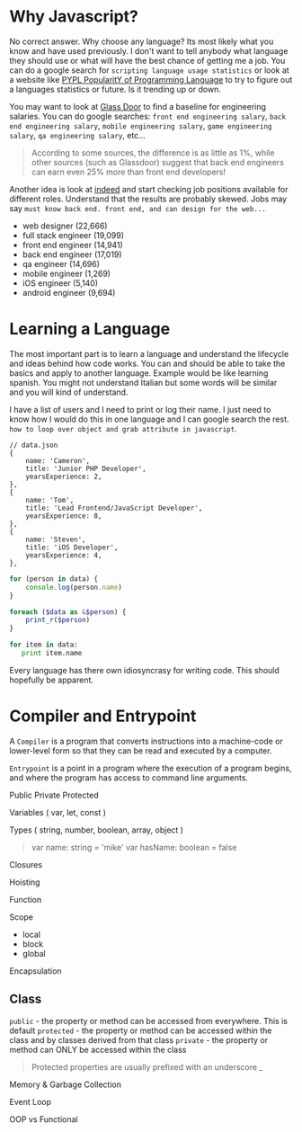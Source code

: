 # Why Javascript?

No correct answer. Why choose any language? Its most likely what you know and have used previously. I don't want to tell anybody what language they should use or what will have the best chance of getting me a job. You can do a google search for `scripting language usage statistics` or look at a website like [PYPL PopularitY of Programming Language](https://pypl.github.io/PYPL.html) to try to figure out a languages statistics or future. Is it trending up or down.

You may want to look at [Glass Door](https://www.glassdoor.com/Salaries/web-engineer-salary-SRCH_KO0,12.htm) to find a baseline for engineering salaries. You can do google searches: `front end engineering salary`, `back end engineering salary`, `mobile engineering salary`, `game engineering salary`, `qa engineering salary`, etc... 

> According to some sources, the difference is as little as 1%, while other sources (such as Glassdoor) suggest that back end engineers can earn even 25% more than front end developers!

Another idea is look at [indeed](https://www.indeed.com/jobs?q=front+end+Engineer&l=) and start checking job positions available for different roles. Understand that the results are probably skewed. Jobs may say `must know back end. front end, and can design for the web...`

- web designer (22,666)
- full stack engineer (19,099)
- front end engineer (14,941)
- back end engineer (17,019)
- qa engineer (14,696)
- mobile engineer (1,269)
- iOS engineer (5,140)
- android engineer (9,694)

# Learning a Language

The most important part is to learn a language and understand the lifecycle and ideas behind how code works. You can and should be able to take the basics and apply to another language. Example would be like learning spanish. You might not understand Italian but some words will be similar and you will kind of understand.

I have a list of users and I need to print or log their name. I just need to know how I would do this in one language and I can google search the rest. `how to loop over object and grab attribute in javascript`.

```
// data.json
{
    name: 'Cameron',
    title: 'Junior PHP Developer',
    yearsExperience: 2,
},
{
    name: 'Tom',
    title: 'Lead Frontend/JavaScript Developer',
    yearsExperience: 8,
},
{
    name: 'Steven',
    title: 'iOS Developer',
    yearsExperience: 4,
},
```

```javascript 
for (person in data) {
    console.log(person.name)
}
```

```php 
foreach ($data as &$person) {
    print_r($person)
}
```

```python
for item in data:
   print item.name
```

Every language has there own idiosyncrasy for writing code. This should hopefully be apparent.

# Compiler and Entrypoint

A `Compiler` is a program that converts instructions into a machine-code or lower-level form so that they can be read and executed by a computer.

`Entrypoint` is a point in a program where the execution of a program begins, and where the program has access to command line arguments.

Public Private Protected

Variables ( var, let, const )

Types ( string, number, boolean, array, object )

> var name: string = 'mike' 
> var hasName: boolean = false

Closures

Hoisting

Function

Scope
- local
- block
- global

Encapsulation

## Class
`public` - the property or method can be accessed from everywhere. This is default
`protected` - the property or method can be accessed within the class and by classes derived from that class
`private` - the property or method can ONLY be accessed within the class

> Protected properties are usually prefixed with an underscore _


Memory & Garbage Collection

Event Loop


OOP vs Functional




